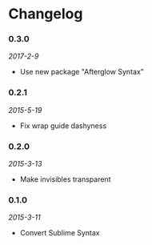 # Changelog

### 0.3.0
*2017-2-9*
- Use new package "Afterglow Syntax"

### 0.2.1
*2015-5-19*
- Fix wrap guide dashyness

### 0.2.0
*2015-3-13*
- Make invisibles transparent

### 0.1.0
*2015-3-11*
- Convert Sublime Syntax
